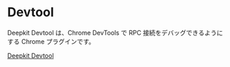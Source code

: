 # Devtool

Deepkit Devtool は、Chrome DevTools で RPC 接続をデバッグできるようにする Chrome プラグインです。

[Deepkit Devtool](https://chromewebstore.google.com/detail/deepkit-devtool/lkncgbbafldohehlfdnkflbeapckdnlj)